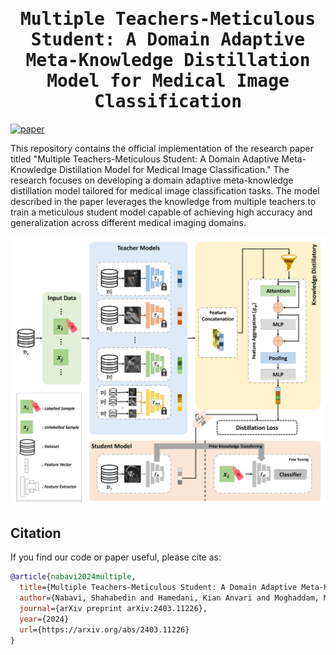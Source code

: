 <div align="center">

<samp>

<h1> Multiple Teachers-Meticulous Student: A Domain Adaptive Meta-Knowledge Distillation Model for Medical Image Classification </h1>

[//]: # (<h4>  </h4>)

</samp>    

</div> 

[![paper](https://img.shields.io/badge/arXiv-Paper-<COLOR>.svg)](https://arxiv.org/abs/2403.11226)


This repository contains the official implementation of the research paper titled "Multiple Teachers-Meticulous Student: A Domain Adaptive Meta-Knowledge Distillation Model for Medical Image Classification." The research focuses on developing a domain adaptive meta-knowledge distillation model tailored for medical image classification tasks. The model described in the paper leverages the knowledge from multiple teachers to train a meticulous student model capable of achieving high accuracy and generalization across different medical imaging domains.


<p align="center">
  <img src="images/model.png" width="800"/>
</p>


## Citation

If you find our code or paper useful, please cite as:

```bibtex
@article{nabavi2024multiple,
  title={Multiple Teachers-Meticulous Student: A Domain Adaptive Meta-Knowledge Distillation Model for Medical Image Classification},
  author={Nabavi, Shahabedin and Hamedani, Kian Anvari and Moghaddam, Mohsen Ebrahimi and Abin, Ahmad Ali and Frangi, Alejandro F},
  journal={arXiv preprint arXiv:2403.11226},
  year={2024}
  url={https://arxiv.org/abs/2403.11226}
}
```
